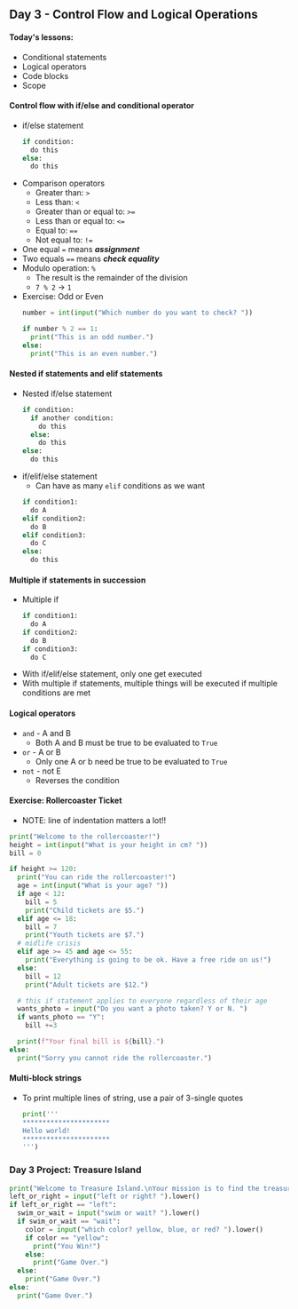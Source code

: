 ## Day 3 - Control Flow and Logical Operations

#### Today's lessons:
- Conditional statements
- Logical operators
- Code blocks
- Scope

#### Control flow with if/else and conditional operator
- if/else statement
  ```py
  if condition:
    do this
  else:
    do this
  ```
- Comparison operators
  - Greater than: `>`
  - Less than: `<`
  - Greater than or equal to: `>=`
  - Less than or equal to: `<=`
  - Equal to: `==`
  - Not equal to: `!=`
- One equal `=` means ***assignment***
- Two equals `==` means ***check equality***
- Modulo operation: `%`
  - The result is the remainder of the division
  - `7 % 2` -> `1`
- Exercise: Odd or Even
  ```py
  number = int(input("Which number do you want to check? "))

  if number % 2 == 1:
    print("This is an odd number.")
  else:
    print("This is an even number.")
  ```

#### Nested if statements and elif statements
- Nested if/else statement
  ```py
  if condition:
    if another condition:
      do this
    else:
      do this
  else:
    do this
  ```
- if/elif/else statement
  - Can have as many `elif` conditions as we want
  ```py
  if condition1:
    do A
  elif condition2:
    do B
  elif condition3:
    do C
  else:
    do this
  ```

#### Multiple if statements in succession
- Multiple if
  ```py
  if condition1:
    do A
  if condition2:
    do B
  if condition3:
    do C
  ```
- With if/elif/else statement, only one get executed
- With multiple if statements, multiple things will be executed if multiple conditions are met

#### Logical operators
- `and` - A and B
  - Both A and B must be true to be evaluated to `True`
- `or` - A or B
  - Only one A or b need be true to be evaluated to `True`
- `not` - not E
  - Reverses the condition

#### Exercise: Rollercoaster Ticket
- NOTE: line of indentation matters a lot!!
```py
print("Welcome to the rollercoaster!")
height = int(input("What is your height in cm? "))
bill = 0

if height >= 120:
  print("You can ride the rollercoaster!")
  age = int(input("What is your age? "))
  if age < 12:
    bill = 5
    print("Child tickets are $5.")
  elif age <= 18:
    bill = 7
    print("Youth tickets are $7.")
  # midlife crisis
  elif age >= 45 and age <= 55:
    print("Everything is going to be ok. Have a free ride on us!")
  else:
    bill = 12
    print("Adult tickets are $12.")

  # this if statement applies to everyone regardless of their age
  wants_photo = input("Do you want a photo taken? Y or N. ")
  if wants_photo == "Y":
    bill +=3

  print(f"Your final bill is ${bill}.")
else:
  print("Sorry you cannot ride the rollercoaster.")
```

#### Multi-block strings
- To print multiple lines of string, use a pair of 3-single quotes
  ```py
  print('''
  **********************
  Hello world!
  **********************
  ''')
  ```

### Day 3 Project: Treasure Island
```py
print("Welcome to Treasure Island.\nYour mission is to find the treasure.")
left_or_right = input("left or right? ").lower()
if left_or_right == "left":
  swim_or_wait = input("swim or wait? ").lower()
  if swim_or_wait == "wait":
    color = input("which color? yellow, blue, or red? ").lower()
    if color == "yellow":
      print("You Win!")
    else:
      print("Game Over.")
  else:
    print("Game Over.")
else:
  print("Game Over.")
```